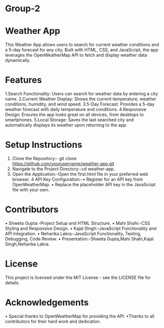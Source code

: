 # Group-2
# Weather App
This Weather App allows users to search for current weather conditions and a 5-day forecast for any city. Built with HTML, CSS, and JavaScript, the app leverages the OpenWeatherMap API to fetch and display weather data dynamically.

# Features
1.Search Functionality: Users can search for weather data by entering a city name.
2.Current Weather Display: Shows the current temperature, weather conditions, humidity, and wind speed.
3.5-Day Forecast: Provides a 5-day weather forecast with daily temperature and conditions.
4.Responsive Design: Ensures the app looks great on all devices, from desktops to smartphones.
5.Local Storage: Saves the last searched city and automatically displays its weather upon returning to the app.

# Setup Instructions
1. Clone the Repository:- git clone https://github.com/yourusername/weather-app.git
2. Navigate to the Project Directory:-cd weather-app.
3. Open the Application:-Open the first.html file in your preferred web browser.
4 API Key Configuration:-• Register for an API key from OpenWeatherMap.
• Replace the placeholder API key in the JavaScript file with your own.

# Contributors
• Shweta Gupta:-Project Setup and HTML Structure.
• Mahi Shahi:-CSS Styling and Responsive Design.
• Kajal SIngh:-JavaScript Functionality and API Integration.
• Neharika Lakra:-JavaScript Functionality, Testing, Debugging, Code Review.
• Presentation:-Shweta Gupta,Mahi Shahi,Kajal Singh,Neharika Lakra.

# License
This project is licensed under the MIT License - see the LICENSE file for details.

# Acknowledgements
• Special thanks to OpenWeatherMap for providing the API.
•Thanks to all contributors for their hard work and dedication.





